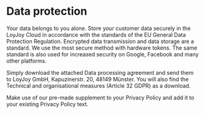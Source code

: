 # Data protection

Your data belongs to you alone. Store your customer data securely in the LoyJoy Cloud in accordance with the standards of the EU General Data Protection Regulation. Encrypted data transmission and data storage are a standard. We use the most secure method with hardware tokens. The same standard is also used for increased security on Google, Facebook and many other platforms.

Simply download the attached Data processing agreement and send them to LoyJoy GmbH, Kapuzinerstr. 20, 48149 Münster. You will also find the Technical and organisational measures (Article 32 GDPR) as a download. 

Make use of our pre-made supplement to your Privacy Policy and add it to your existing Privacy Policy text.

